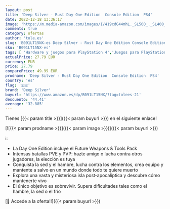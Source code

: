 ```yaml
---
layout: post
title: 'Deep Silver - Rust Day One Edition  Console Edition  PS4'
date: 2022-12-18 13:36:17
image: 'https://m.media-amazon.com/images/I/419cdG44mhL._SL500_._SL400_.jpg'
comments: true
category: ofertas
author: 'tole.es'
slug: 'B091LT15NX-es Deep Silver - Rust Day One Edition Console Edition PS4'
sku: 'B091LT15NX-es'
tags: [ 'Hardware y juegos para PlayStation 4','Juegos para PlayStation 4','Videojuegos','deep silver','ps4','🇪🇸', ]
actualPrice: 27.79 EUR
currency: EUR
price: 27.79
comparePrice: 49.99 EUR
prodname: 'Deep Silver - Rust Day One Edition  Console Edition  PS4'
country: 'es'
flag: '🇪🇸'
brand: 'Deep Silver'
buyurl: 'https://www.amazon.es/dp/B091LT15NX/?tag=tolees-21'
descuento: '44.41'
average: '32.885'
---
```


Tienes [{{< param title >}}]({{< param buyurl >}}) en el siguiente enlace!

[![{{< param prodname >}}]({{< param image >}})]({{< param buyurl >}})

ℹ️:

- La Day One Edition incluye el Future Weapons & Tools Pack
- Intensas batallas PVE y PVP: hazte amigo o lucha contra otros jugadores, la elección es tuya
- Conquista la sed y el hambre, lucha contra los elementos, crea equipo y mantente a salvo en un mundo donde todo te quiere muerto
- Explora una vasta y misteriosa isla post-apocalíptica y descubre cómo mantenerte vivo
- El único objetivo es sobrevivir. Supera dificultades tales como el hambre, la sed o el frío

[🛒 Accede a la oferta!!]({{< param buyurl >}})
